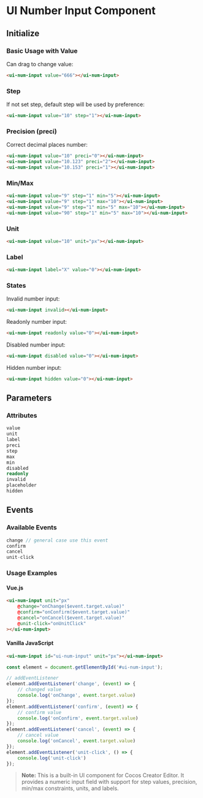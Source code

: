 # UI Number Input Component

## Initialize

### Basic Usage with Value

Can drag to change value:
```html
<ui-num-input value="666"></ui-num-input>
```

### Step

If not set step, default step will be used by preference:
```html
<ui-num-input value="10" step="1"></ui-num-input>
```

### Precision (preci)

Correct decimal places number:
```html
<ui-num-input value="10" preci="0"></ui-num-input>
<ui-num-input value="10.123" preci="2"></ui-num-input>
<ui-num-input value="10.153" preci="1"></ui-num-input>
```

### Min/Max

```html
<ui-num-input value="9" step="1" min="5"></ui-num-input>
<ui-num-input value="9" step="1" max="10"></ui-num-input>
<ui-num-input value="9" step="1" min="5" max="10"></ui-num-input>
<ui-num-input value="90" step="1" min="5" max="10"></ui-num-input>
```

### Unit

```html
<ui-num-input value="10" unit="px"></ui-num-input>
```

### Label

```html
<ui-num-input label="X" value="0"></ui-num-input>
```

### States

Invalid number input:
```html
<ui-num-input invalid></ui-num-input>
```

Readonly number input:
```html
<ui-num-input readonly value="0"></ui-num-input>
```

Disabled number input:
```html
<ui-num-input disabled value="0"></ui-num-input>
```

Hidden number input:
```html
<ui-num-input hidden value="0"></ui-num-input>
```

## Parameters

### Attributes
```typescript
value
unit
label
preci
step
max
min
disabled
readonly
invalid
placeholder
hidden
```

## Events

### Available Events
```typescript
change // general case use this event
confirm
cancel
unit-click
```

### Usage Examples

#### Vue.js
```html
<ui-num-input unit="px"
    @change="onChange($event.target.value)"
    @confirm="onConfirm($event.target.value)"
    @cancel="onCancel($event.target.value)"
    @unit-click="onUnitClick"
></ui-num-input>
```

#### Vanilla JavaScript
```html
<ui-num-input id="ui-num-input" unit="px"></ui-num-input>
```

```javascript
const element = document.getElementById('#ui-num-input');

// addEventListener
element.addEventListener('change', (event) => {
    // changed value
    console.log('onChange', event.target.value)
});
element.addEventListener('confirm', (event) => {
    // confirm value
    console.log('onConfirm', event.target.value)
});
element.addEventListener('cancel', (event) => {
    // cancel value
    console.log('onCancel', event.target.value)
});
element.addEventListener('unit-click', () => {
    console.log('unit-click')
});
```

> **Note:** This is a built-in UI component for Cocos Creator Editor. It provides a numeric input field with support for step values, precision, min/max constraints, units, and labels. 